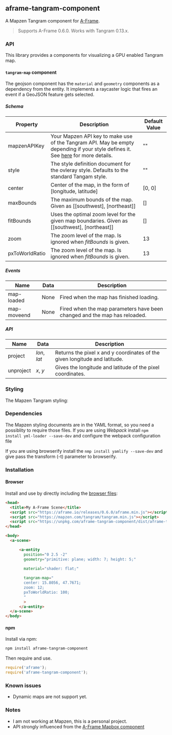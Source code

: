 ## aframe-tangram-component

A Mapzen Tangram component for [A-Frame](https://aframe.io).

> Supports A-Frame 0.6.0.
> Works with Tangram 0.13.x.

### API

This library provides a components for visualizing a GPU enabled Tangram map. 

#### `tangram-map` component

The geojson component has the `material` and `geometry` components as a dependency from the entity. It implements a raycaster logic that fires an event if a GeoJSON feature gets selected.

##### Schema
| Property | Description | Default Value |
| -------- | ----------- | ------------- |
| mapzenAPIKey | Your Mapzen API key to make use of the Tangram API. May be empty depending if your style defines it. See [here](https://mapzen.com/documentation/overview/api-keys) for more details. | "" |
| style | The style definition document for the ovleray style. Defaults to the standard Tangam style. | "" |
| center | Center of the map, in the form of [longitude, latitude] | [0, 0] |
| maxBounds | The maximum bounds of the map. Given as [[southwest], [northeast]] | [] |
| fitBounds | Uses the optimal zoom level for the given map boundaries. Given as [[southwest], [northeast]] | [] |
| zoom | The zoom level of the map. Is ignored when _fitBounds_ is given. | 13 |
| pxToWorldRatio | The zoom level of the map. Is ignored when _fitBounds_ is given. | 13 |

##### Events
| Name | Data | Description |
| -------- | ----------- | ------------- |
| map-loaded | None| Fired when the map has finished loading. |
| map-moveend | None | Fired when the map parameters have been changed and the map has reloaded. |

##### API
| Name | Data | Description |
| -------- | ----------- | ------------- |
| project | _lon_, _lat_| Returns the pixel x and y coordinates of the given longitude and latitude. |
| unproject | _x_, _y_| Gives the longitude and latitude of the pixel coordinates. |

### Styling
The Mapzen Tangram styling:

### Dependencies
The Mapzen styling documents are in the YAML format, so you need a possiblity to require those files.
If you are using _Webpack_ install
`npm install yml-loader --save-dev` 
and configure the webpack configuration file

If you are using browserify install the
`nmp install yamlify --save-dev` 
and give pass the transform (-t) parameter to browserify.

### Installation

#### Browser

Install and use by directly including the [browser files](dist):

```html
<head>
  <title>My A-Frame Scene</title>
  <script src="https://aframe.io/releases/0.6.0/aframe.min.js"></script>
  <script src="https://mapzen.com/tangram/tangram.min.js"></script>
  <script src="https://unpkg.com/aframe-tangram-component/dist/aframe-tangram-component.min.js"></script>
</head>

<body>
  <a-scene>

      <a-entity 
        position="0 2.5 -2"
        geometry="primitive: plane; width: 7; height: 5;"
        
        material="shader: flat;"

        tangram-map="
        center: 15.8056, 47.7671;
        zoom: 12;
        pxToWorldRatio: 100;
        "
        >
      </a-entity>
  </a-scene>
</body>
```

<!-- If component is accepted to the Registry, uncomment this. -->
<!--
Or with [angle](https://npmjs.com/package/angle/), you can install the proper
version of the component straight into your HTML file, respective to your
version of A-Frame:

```sh
angle install aframe-geojson-component
```
-->

#### npm

Install via npm:

```bash
npm install aframe-tangram-component
```

Then require and use.

```js
require('aframe');
require('aframe-tangram-component');
```

### Known issues
* Dynamic maps are not support yet.

### Notes
* I am not working at Mapzen, this is a personal project.
* API strongly influenced from the [A-Frame Mapbox component](https://github.com/jesstelford/aframe-map)
